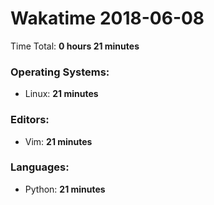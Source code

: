# Wakatime 2018-06-08

Time Total: **0 hours 21 minutes**

### Operating Systems:
- Linux: **21 minutes** 

### Editors:
- Vim: **21 minutes** 

### Languages:
- Python: **21 minutes** 

